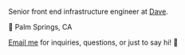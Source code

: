 Senior front end infrastructure engineer at [Dave](https://dave.com).

🌴 Palm Springs, CA

[Email me](mailto:me@noahbuscher.com) for inquiries, questions, or just to say hi! 👋
